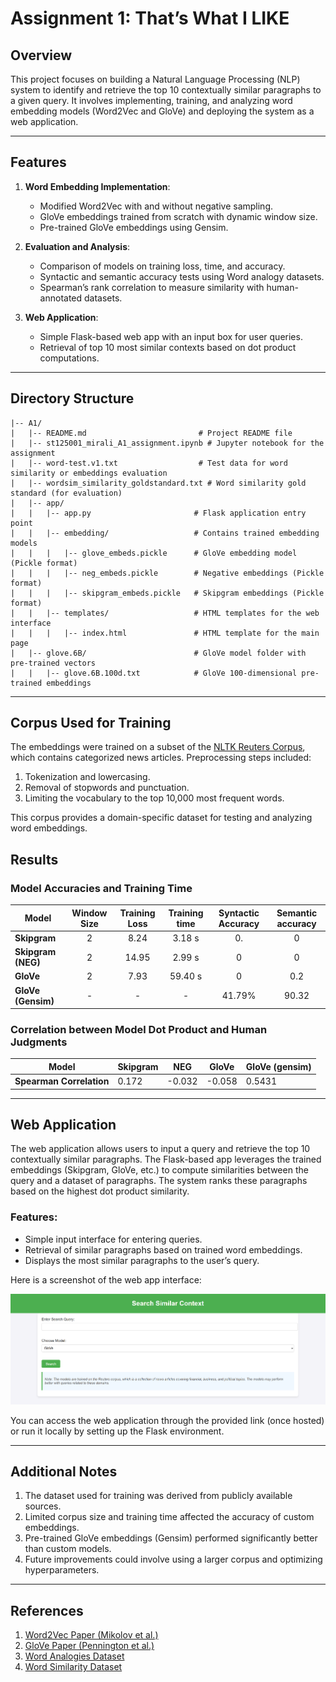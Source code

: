 # Assignment 1: That’s What I LIKE

## Overview
This project focuses on building a Natural Language Processing (NLP) system to identify and retrieve the top 10 contextually similar paragraphs to a given query. It involves implementing, training, and analyzing word embedding models (Word2Vec and GloVe) and deploying the system as a web application.

---

## Features

1. **Word Embedding Implementation**:
   - Modified Word2Vec with and without negative sampling.
   - GloVe embeddings trained from scratch with dynamic window size.
   - Pre-trained GloVe embeddings using Gensim.

2. **Evaluation and Analysis**:
   - Comparison of models on training loss, time, and accuracy.
   - Syntactic and semantic accuracy tests using Word analogy datasets.
   - Spearman’s rank correlation to measure similarity with human-annotated datasets.

3. **Web Application**:
   - Simple Flask-based web app with an input box for user queries.
   - Retrieval of top 10 most similar contexts based on dot product computations.

---

## Directory Structure

```
|-- A1/
|   |-- README.md                         # Project README file
|   |-- st125001_mirali_A1_assignment.ipynb # Jupyter notebook for the assignment
|   |-- word-test.v1.txt                  # Test data for word similarity or embeddings evaluation
|   |-- wordsim_similarity_goldstandard.txt # Word similarity gold standard (for evaluation)
|   |-- app/
|   |   |-- app.py                       # Flask application entry point
|   |   |-- embedding/                   # Contains trained embedding models
|   |   |   |-- glove_embeds.pickle      # GloVe embedding model (Pickle format)
|   |   |   |-- neg_embeds.pickle        # Negative embeddings (Pickle format)
|   |   |   |-- skipgram_embeds.pickle   # Skipgram embeddings (Pickle format)
|   |   |-- templates/                   # HTML templates for the web interface
|   |   |   |-- index.html               # HTML template for the main page
|   |-- glove.6B/                        # GloVe model folder with pre-trained vectors
|   |   |-- glove.6B.100d.txt            # GloVe 100-dimensional pre-trained embeddings
```

---



## Corpus Used for Training

The embeddings were trained on a subset of the [NLTK Reuters Corpus](https://www.nltk.org/book/ch02.html), which contains categorized news articles. Preprocessing steps included:

1. Tokenization and lowercasing.
2. Removal of stopwords and punctuation.
3. Limiting the vocabulary to the top 10,000 most frequent words.

This corpus provides a domain-specific dataset for testing and analyzing word embeddings.


## Results

### Model Accuracies and Training Time

| **Model**          | **Window Size** | **Training Loss** | **Training time** | **Syntactic Accuracy** | **Semantic accuracy** |
|--------------------|:---------------:|:-----------------:|:-----------------:|:----------------------:|:---------------------:|
| **Skipgram**       |        2        |      8.24      |       3.18 s      |          0.        |           0          |
| **Skipgram (NEG)** |        2        |       14.95      |       2.99 s      |           0           |           0         |
| **GloVe**          |        2        |       7.93      |      59.40 s      |           0           |          0.2        |
| **GloVe (Gensim)** |        -        |         -         |         -         |         41.79%         |         90.32        |

### Correlation between Model Dot Product and Human Judgments

| **Model**                | **Skipgram** | **NEG** | **GloVe** | **GloVe (gensim)** |
|--------------------------|--------------|---------|-----------|--------------------|
| **Spearman Correlation** |    0.172    |  -0.032 |   -0.058  |       0.5431       |

---

## Web Application

The web application allows users to input a query and retrieve the top 10 contextually similar paragraphs. The Flask-based app leverages the trained embeddings (Skipgram, GloVe, etc.) to compute similarities between the query and a dataset of paragraphs. The system ranks these paragraphs based on the highest dot product similarity.

### Features:
- Simple input interface for entering queries.
- Retrieval of similar paragraphs based on trained word embeddings.
- Displays the most similar paragraphs to the user’s query.

Here is a screenshot of the web app interface:

![Web app screenshot](https://github.com/MirAliNaqiTalpur/NLP-Assignments/blob/main/A1/webapp_screenshot.png)

You can access the web application through the provided link (once hosted) or run it locally by setting up the Flask environment.

---
## Additional Notes

1. The dataset used for training was derived from publicly available sources.
2. Limited corpus size and training time affected the accuracy of custom embeddings.
3. Pre-trained GloVe embeddings (Gensim) performed significantly better than custom models.
4. Future improvements could involve using a larger corpus and optimizing hyperparameters.

---

## References

1. [Word2Vec Paper (Mikolov et al.)](https://arxiv.org/pdf/1301.3781.pdf)
2. [GloVe Paper (Pennington et al.)](https://aclanthology.org/D14-1162.pdf)
3. [Word Analogies Dataset](https://www.fit.vutbr.cz/~imikolov/rnnlm/word-test.v1.txt)
4. [Word Similarity Dataset](http://alfonseca.org/eng/research/wordsim353.html)
